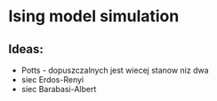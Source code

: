 # Ising model simulation

## Ideas:

- Potts - dopuszczalnych jest wiecej stanow niz dwa
- siec Erdos-Renyi
- siec Barabasi-Albert

